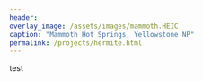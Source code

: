 ```yaml
---
header:
overlay_image: /assets/images/mammoth.HEIC
caption: "Mammoth Hot Springs, Yellowstone NP"
permalink: /projects/hermite.html
---
```

test

